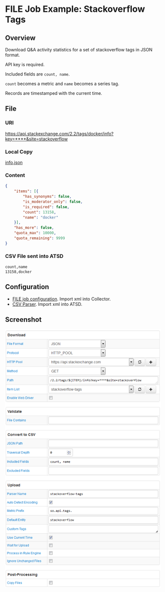 # FILE Job Example: Stackoverflow Tags

## Overview

Download Q&A activity statistics for a set of stackoverflow tags in JSON format.

API key is required.

Included fields are `count, name`.

`count` becomes a metric and `name` becomes a series tag.

Records are timestamped with the current time.

## File

### URI

https://api.stackexchange.com/2.2/tags/docker/info?key=****&site=stackoverflow

### Local Copy

[info.json](info.json)

### Content

```json
{
	"items": [{
		"has_synonyms": false,
		"is_moderator_only": false,
		"is_required": false,
		"count": 13158,
		"name": "docker"
	}],
	"has_more": false,
	"quota_max": 10000,
	"quota_remaining": 9999
}
```

### CSV File sent into ATSD

```ls
count,name
13158,docker
```

## Configuration

* [FILE job configuration](stackoverflow-job.xml). Import xml into Collector.
* [CSV Parser](stackoverflow-parser.xml). Import xml into ATSD.

## Screenshot

![Job Screenshot](stackoverflow-config.png)
